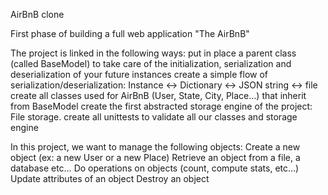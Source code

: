 AirBnB clone

First phase of building a full web application "The AirBnB"

The project is linked in the following ways: put in place a parent class (called BaseModel) to take care of the initialization, serialization and deserialization of your future instances create a simple flow of serialization/deserialization: Instance <-> Dictionary <-> JSON string <-> file create all classes used for AirBnB (User, State, City, Place…) that inherit from BaseModel create the first abstracted storage engine of the project: File storage. create all unittests to validate all our classes and storage engine

In this project, we want to manage the following objects: Create a new object (ex: a new User or a new Place) Retrieve an object from a file, a database etc… Do operations on objects (count, compute stats, etc…) Update attributes of an object Destroy an object
